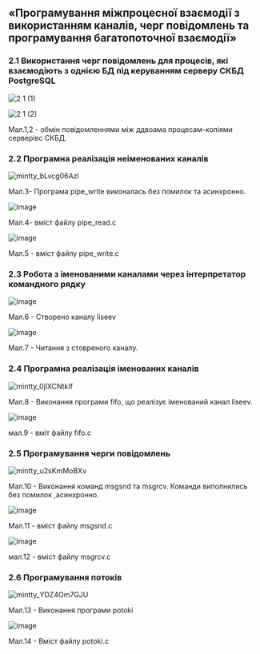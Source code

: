 ## «Програмування міжпроцесної взаємодії з використанням каналів, черг повідомлень та програмування багатопоточної взаємодії»


### 2.1 Використання черг повідомлень для процесів, які взаємодіють з однією БД під керуванням серверу СКБД PostgreSQL


![2 1 (1)](https://github.com/oleksandrblazhko/ai226-liseev/assets/127152277/5d0a4a92-e4c3-4eb6-bf60-5f900dae8472)

![2 1 (2)](https://github.com/oleksandrblazhko/ai226-liseev/assets/127152277/efa1beb2-8280-45c4-8262-5c6c2770dfd9)

Мал.1,2 - обмін повідомленнями між ддвоама процесам-копіями серверівс СКБД.

### 2.2  Програмна реалізація неіменованих каналів


![mintty_bLvcg06Azl](https://github.com/oleksandrblazhko/ai226-liseev/assets/127152277/2b95ab8c-dd00-4f01-94b9-87a8c39b9d9c)

Мал.3- Програма pipe_write виконалась без помилок та асинхронно.

![image](https://github.com/oleksandrblazhko/ai226-liseev/assets/127152277/6cd3d283-2261-4969-b39a-ed2ca58dbf98)

Мал.4- вміст файлу pipe_read.c

![image](https://github.com/oleksandrblazhko/ai226-liseev/assets/127152277/f133023a-fa32-434a-94cd-572239c9ca31)


Мал.5 - вміст файлу pipe_write.c

### 2.3 Робота з іменованими каналами через інтерпретатор командного рядку

![image](https://github.com/oleksandrblazhko/ai226-liseev/assets/127152277/fdbdd69f-14e9-4f79-9e15-b5cfe874f666)

Мал.6 - Створено каналу liseev

![image](https://github.com/oleksandrblazhko/ai226-liseev/assets/127152277/13191646-f10e-42ed-8230-35b9f9f27e82)

Мал.7 - Читання з стовреного каналу.


### 2.4 Програмна реалізація іменованих каналів

![mintty_0jlXCNtkIf](https://github.com/oleksandrblazhko/ai226-liseev/assets/127152277/2209859f-3691-4057-b4f8-e860f9cd28a5)

Мал.8 - Виконання програми fifo, що реалізує іменований канал liseev.

![image](https://github.com/oleksandrblazhko/ai226-liseev/assets/127152277/ca67657c-a561-4895-b507-73f8a30a8b89)

мал.9 - вміт файлу fifo.c

### 2.5 Програмування черги повідомлень

![mintty_u2sKmMoBXv](https://github.com/oleksandrblazhko/ai226-liseev/assets/127152277/e76c8dcc-b7f4-4bae-a68b-cbb316c937ab)

Мал.10 - Виконання команд msgsnd та msgrcv. Команди виполнились без помилок ,асинхронно.

![image](https://github.com/oleksandrblazhko/ai226-liseev/assets/127152277/43bd13c6-d283-473c-ba6c-08cf4e769c71)

Мал.11 - вміст файлу msgsnd.c

![image](https://github.com/oleksandrblazhko/ai226-liseev/assets/127152277/f2142322-3f06-4aa7-a7a2-d542fffc7a91)

мал.12 - вміст файлу msgrcv.c


### 2.6 Програмування потоків

![mintty_YDZ4Om7GJU](https://github.com/oleksandrblazhko/ai226-liseev/assets/127152277/8631e0f2-407b-4475-bc8f-71c10b27d06a)

Мал.13 - Виконання програми potoki

![image](https://github.com/oleksandrblazhko/ai226-liseev/assets/127152277/ee3e1a41-735a-43ee-a4a9-33cd98dd4766)

Мал.14 - Вміст файлу potoki.c





